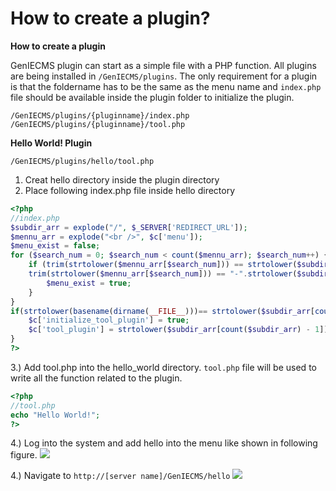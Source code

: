 
How to create a plugin?
=======================

**How to create a plugin**

GenIECMS plugin can start as a simple file with a PHP function. All plugins are being installed in ```/GenIECMS/plugins```. The only requirement for a plugin is that the foldername has to be the same as the menu name and ```index.php``` file should be available inside the plugin folder to initialize the plugin.
```shell
/GenIECMS/plugins/{pluginname}/index.php
/GenIECMS/plugins/{pluginname}/tool.php
```
**Hello World! Plugin**

```shell
/GenIECMS/plugins/hello/tool.php
```
1. Creat hello directory inside the plugin directory
2. Place following index.php file inside hello directory
```php
<?php
//index.php
$subdir_arr = explode("/", $_SERVER['REDIRECT_URL']);
$mennu_arr = explode("<br />", $c['menu']);
$menu_exist = false;
for ($search_num = 0; $search_num < count($mennu_arr); $search_num++) {  
    if (trim(strtolower($mennu_arr[$search_num])) == strtolower($subdir_arr[count($subdir_arr) - 1]) ||      
    trim(strtolower($mennu_arr[$search_num])) == "-".strtolower($subdir_arr[count($subdir_arr) - 1])) {  
        $menu_exist = true;
    }
}
if(strtolower(basename(dirname(__FILE__)))== strtolower($subdir_arr[count($subdir_arr)-1]) && $menu_exist==true){
    $c['initialize_tool_plugin'] = true;
    $c['tool_plugin'] = strtolower($subdir_arr[count($subdir_arr) - 1]);
}
?>
```
3.) Add tool.php into the hello_world directory. ```tool.php``` file will be used to write all the function related to the plugin. 
```php
<?php
//tool.php
echo "Hello World!";
?>
```
4.) Log into the system and add hello into the menu like shown in following figure.
[![](https://raw.githubusercontent.com/irusri/GenIECMS/master/docs/images/login_screen.png)](https://raw.githubusercontent.com/irusri/GenIECMS/master/docs/images/login_screen.png)

4.) Navigate to ```http://[server name]/GenIECMS/hello```
[![](https://raw.githubusercontent.com/irusri/GenIECMS/master/docs/images/hello_world.png)](https://raw.githubusercontent.com/irusri/GenIECMS/master/docs/images/hello_world.png)
